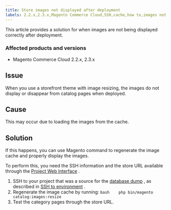 ```yaml
---
title: Store images not displayed after deployment
labels: 2.2.x,2.3.x,Magento Commerce Cloud,SSH,cache,how to,images not displayed
---
```


This article provides a solution for when images are not being displayed correctly after deployment.

### Affected products and versions

* Magento Commerce Cloud 2.2.x, 2.3.x

<h2 id="lost-images-on-deployment-images-">Issue</h2>

When you use a storefront theme with image resizing, the images do not display or disappear from catalog pages when deployed.

## Cause

This may occur due to loading the images from the cache.

## Solution

If this happens, you can use Magento command to regenerate the image cache and properly display the images.

To perform this, you need the SSH information and the store URL available through the [Project Web Interface](https://devdocs.magento.com/cloud/project/projects.html) .

1. SSH to your project that was a source for the [database dump](https://support.magento.com/hc/en-us/articles/360003254334-Create-database-dump-on-Cloud) , as described in [SSH to environment](https://devdocs.magento.com/guides/v2.3/cloud/env/environments-ssh.html#ssh) .
1. Regenerate the image cache by running:    ```bash    php bin/magento catalog:images:resize    ```    
1. Test the category pages through the store URL.    

